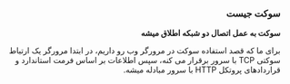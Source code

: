 <div dir="rtl">


### سوکت جیست 

**سوکت به عمل اتصال دو شبکه اطلاق میشه**

برای ما که قصد استفاده سوکت در مرورگر وب رو داریم، در ابتدا مرورگر یک ارتباط سوکتی TCP با سرور برقرار می کنه، سپس اطلاعات بر اساس فرمت استاندارد و قراردادهای پروتکل HTTP با سرور مبادله میشه.



</div>